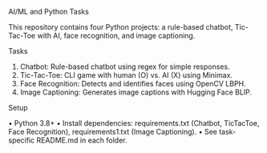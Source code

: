 AI/ML and Python Tasks

This repository contains four Python projects: a rule-based chatbot, Tic-Tac-Toe with AI, face recognition, and image captioning.

Tasks

1.	Chatbot: Rule-based chatbot using regex for simple responses.
2.	Tic-Tac-Toe: CLI game with human (O) vs. AI (X) using Minimax.
3.	Face Recognition: Detects and identifies faces using OpenCV LBPH.
4.	Image Captioning: Generates image captions with Hugging Face BLIP.

Setup

•	Python 3.8+
•	Install dependencies: requirements.txt (Chatbot, TicTacToe, Face Recognition), requirements1.txt (Image Captioning).
•	See task-specific README.md in each folder.

